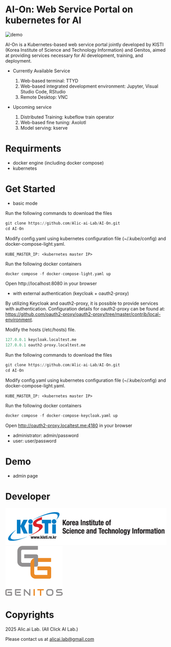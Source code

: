 # AI-On: Web Service Portal on kubernetes for AI


![demo](./images/aion-demo.webp)


AI-On is a Kubernetes-based web service portal jointly developed by KISTI (Korea Institute of Science and Technology Information) and Genitos, aimed at providing services necessary for AI development, training, and deployment.

* Currently Available Service

  1. Web-based terminal: TTYD
  2. Web-based integrated development environment: Jupyter, Visual Studio Code, RStudio
  3. Remote Desktop: VNC

* Upcoming service

  1. Distributed Training: kubeflow train operator
  2. Web-based fine tuning: Axolotl
  3. Model serving: kserve


# Requirments

* docker engine (including docker compose)
* kubernetes

# Get Started

* basic mode

Run the following commands to download the files

```python
git clone https://github.com/Alic-ai-Lab/AI-On.git  
cd AI-On
```

Modify config.yaml using kubernetes configuration file (~/.kube/config) and docker-compose-light.yaml.

`KUBE_MASTER_IP: <kubernetes master IP>
`

Run the following docker containers

```python
docker compose -f docker-compose-light.yaml up  
```
Open http://localhost:8080 in your browser

* with external authentication (keycloak + oauth2-proxy)

By utilizing Keycloak and oauth2-proxy, it is possible to provide services with authentication. Configuration details for oauth2-proxy can be found at: https://github.com/oauth2-proxy/oauth2-proxy/tree/master/contrib/local-environment.

Modify the hosts (/etc/hosts) file.

```python
127.0.0.1 keycloak.localtest.me
127.0.0.1 oauth2-proxy.localtest.me
```

Run the following commands to download the files

```python
git clone https://github.com/Alic-ai-Lab/AI-On.git  
cd AI-On
```
Modify config.yaml using kubernetes configuration file (~/.kube/config) and docker-compose-light.yaml.

`KUBE_MASTER_IP: <kubernetes master IP>
`

Run the following docker containers

```python
docker compose -f docker-compose-keycloak.yaml up
```
Open http://oauth2-proxy.localtest.me:4180 in your browser

* administrator: admin/password
* user: user/password



# Demo

* admin page

# Developer

![KISTI](./images/kisti-logo.jpg)
![Genitos](./images/genitos.png)

# Copyrights
2025 Alic.ai Lab. (All Click AI Lab.)

Please contact us at alicai.lab@gmail.com
